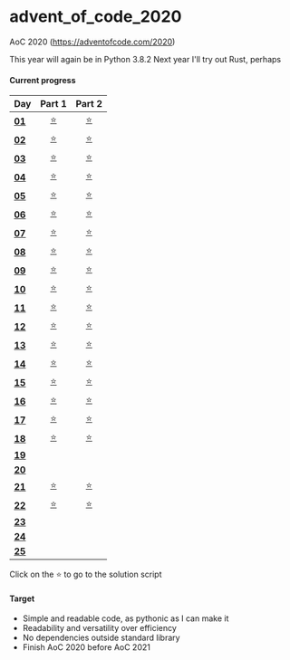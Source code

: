 # advent_of_code_2020
AoC 2020 (https://adventofcode.com/2020)

This year will again be in Python 3.8.2
Next year I'll try out Rust, perhaps

#### Current progress

| Day                                            | Part 1            | Part 2            |
| ---------------------------------------------- | :---------------: | :---------------: |
| **[01](https://adventofcode.com/2020/day/1)**  | [⭐](day01_1.py) | [⭐](day01_2.py) |
| **[02](https://adventofcode.com/2020/day/2)**  | [⭐](day02_1.py) | [⭐](day02_2.py) |
| **[03](https://adventofcode.com/2020/day/3)**  | [⭐](day03_1.py) | [⭐](day03_2.py) |
| **[04](https://adventofcode.com/2020/day/4)**  | [⭐](day04_1.py) | [⭐](day04_2.py) |
| **[05](https://adventofcode.com/2020/day/5)**  | [⭐](day05_1.py) | [⭐](day05_2.py) |
| **[06](https://adventofcode.com/2020/day/6)**  | [⭐](day06_1.py) | [⭐](day06_2.py) |
| **[07](https://adventofcode.com/2020/day/7)**  | [⭐](day07_1.py) | [⭐](day07_2.py) |
| **[08](https://adventofcode.com/2020/day/8)**  | [⭐](day08_1.py) | [⭐](day08_2.py) |
| **[09](https://adventofcode.com/2020/day/9)**  | [⭐](day09_1.py) | [⭐](day09_2.py) |
| **[10](https://adventofcode.com/2020/day/10)** | [⭐](day10_1.py) | [⭐](day10_2.py) |
| **[11](https://adventofcode.com/2020/day/11)** | [⭐](day11_1.py) | [⭐](day11_2.py) |
| **[12](https://adventofcode.com/2020/day/12)** | [⭐](day12_1.py) | [⭐](day12_2.py) |
| **[13](https://adventofcode.com/2020/day/13)** | [⭐](day13_1.py) | [⭐](day13_2.py) |
| **[14](https://adventofcode.com/2020/day/14)** | [⭐](day14_1.py) | [⭐](day14_2.py) |
| **[15](https://adventofcode.com/2020/day/15)** | [⭐](day15_1.py) | [⭐](day15_2.py) |
| **[16](https://adventofcode.com/2020/day/16)** | [⭐](day16_1.py) | [⭐](day16_2.py) |
| **[17](https://adventofcode.com/2020/day/17)** | [⭐](day17_1.py) | [⭐](day17_2.py) |
| **[18](https://adventofcode.com/2020/day/18)** | [⭐](day18_1.py) | [⭐](day18_2.py) |
| **[19](https://adventofcode.com/2020/day/19)** |||
| **[20](https://adventofcode.com/2020/day/20)** |||
| **[21](https://adventofcode.com/2020/day/21)** | [⭐](day21_1.py) | [⭐](day21_2.py) |
| **[22](https://adventofcode.com/2020/day/22)** | [⭐](day22_1.py) | [⭐](day22_2.py) |
| **[23](https://adventofcode.com/2020/day/23)** |||
| **[24](https://adventofcode.com/2020/day/24)** |||
| **[25](https://adventofcode.com/2020/day/25)** |||

Click on the ⭐ to go to the solution script  

#### Target
* Simple and readable code, as pythonic as I can make it
* Readability and versatility over efficiency
* No dependencies outside standard library
* Finish AoC 2020 before AoC 2021